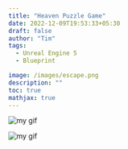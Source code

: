 ```yaml
---
title: "Heaven Puzzle Game"
date: 2022-12-09T19:53:33+05:30
draft: false
author: "Tim"
tags:
  - Unreal Engine 5 
  - Blueprint

image: /images/escape.png
description: ""
toc: true
mathjax: true
---
```






![my gif](/images/heaven.png)





![my gif](/images/level.PNG)

